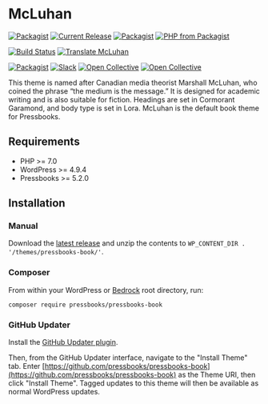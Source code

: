 # McLuhan

[![Packagist](https://img.shields.io/packagist/l/pressbooks/pressbooks-book.svg)](https://packagist.org/packages/pressbooks/pressbooks-book)
[![Current Release](https://img.shields.io/github/release/pressbooks/pressbooks-book.svg)](https://github.com/pressbooks/pressbooks/releases/latest/)
[![Packagist](https://img.shields.io/packagist/v/pressbooks/pressbooks-book.svg)](https://packagist.org/packages/pressbooks/pressbooks-book)
[![PHP from Packagist](https://img.shields.io/packagist/php-v/pressbooks/pressbooks-book.svg)](https://packagist.org/packages/pressbooks/pressbooks-book)

[![Build Status](https://travis-ci.org/pressbooks/pressbooks-book.svg?branch=dev)](https://travis-ci.org/pressbooks/pressbooks-book)
[![Translate McLuhan](https://img.shields.io/badge/dynamic/json.svg?label=translated&url=https%3A%2F%2Feighteenpercent.now.sh%2F%3Forganization%3Dpressbooks%26project%3Dpressbooks-book&query=%24.translated&colorB=e05d44)](https://www.transifex.com/pressbooks/pressbooks-book/translate/)

[![Packagist](https://img.shields.io/packagist/dt/pressbooks/pressbooks-book.svg)](https://packagist.org/packages/pressbooks/pressbooks-book)
[![Slack](https://pressbooks-slack.now.sh/badge.svg)](https://pressbooks-slack.now.sh)
[![Open Collective](https://opencollective.com/pressbooks/tiers/backer/badge.svg?label=backers&color=brightgreen)](https://opencollective.com/pressbooks/)
[![Open Collective](https://opencollective.com/pressbooks/tiers/sponsor/badge.svg?label=sponsors&color=brightgreen)](https://opencollective.com/pressbooks/)

This theme is named after Canadian media theorist Marshall McLuhan, who coined the phrase “the medium is the message.” It is designed for academic writing and is also suitable for fiction. Headings are set in Cormorant Garamond, and body type is set in Lora. McLuhan is the default book theme for Pressbooks.

## Requirements

* PHP >= 7.0
* WordPress >= 4.9.4
* Pressbooks >= 5.2.0

## Installation

### Manual

Download the [latest release](https://github.com/pressbooks/pressbooks-book/releases/latest/) and unzip the contents to `WP_CONTENT_DIR . '/themes/pressbooks-book/'`.

### Composer

From within your WordPress or [Bedrock](https://roots.io/bedrock/) root directory, run:

```
composer require pressbooks/pressbooks-book
```

### GitHub Updater

Install the [GitHub Updater plugin](https://github.com/afragen/github-updater).

Then, from the GitHub Updater interface, navigate to the "Install Theme" tab. Enter [https://github.com/pressbooks/pressbooks-book](https://github.com/pressbooks/pressbooks-book) as the Theme URI, then click "Install Theme". Tagged updates to this theme will then be available as normal WordPress updates.
